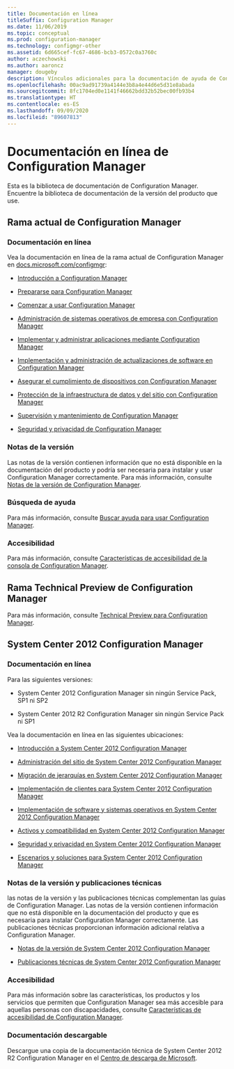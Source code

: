 ```yaml
---
title: Documentación en línea
titleSuffix: Configuration Manager
ms.date: 11/06/2019
ms.topic: conceptual
ms.prod: configuration-manager
ms.technology: configmgr-other
ms.assetid: 6d665cef-fc67-4686-bcb3-0572c0a3760c
author: aczechowski
ms.author: aaroncz
manager: dougeby
description: Vínculos adicionales para la documentación de ayuda de Configuration Manager
ms.openlocfilehash: 00ac9ad91739a4144e3b8a4e44d6e5d31e8abada
ms.sourcegitcommit: 8fc1704ed0e1141f46662bdd32b52bec00fb93b4
ms.translationtype: HT
ms.contentlocale: es-ES
ms.lasthandoff: 09/09/2020
ms.locfileid: "89607813"
---
```

# <a name="online-documentation-for-configuration-manager"></a>Documentación en línea de Configuration Manager

<!-- this article is a placeholder for the historical CHM file, or F1 help, as all the versions used the same FWLINK to get to help. Due to that, this file is used to help redirect the reader to the product they want help with -->

Esta es la biblioteca de documentación de Configuration Manager. Encuentre la biblioteca de documentación de la versión del producto que use.

## <a name="configuration-manager-current-branch"></a>Rama actual de Configuration Manager

### <a name="online-documentation"></a>Documentación en línea

Vea la documentación en línea de la rama actual de Configuration Manager en [docs.microsoft.com/configmgr](/configmgr):  

- [Introducción a Configuration Manager](../understand/introduction.md)  

- [Prepararse para Configuration Manager](../plan-design/get-ready.md)  

- [Comenzar a usar Configuration Manager](../servers/deploy/start-using.md)  

- [Administración de sistemas operativos de empresa con Configuration Manager](../../osd/understand/introduction-to-operating-system-deployment.md)  

- [Implementar y administrar aplicaciones mediante Configuration Manager](../../apps/deploy-use/deploy-applications.md)  

- [Implementación y administración de actualizaciones de software en Configuration Manager](../../sum/understand/software-updates-introduction.md)  

- [Asegurar el cumplimiento de dispositivos con Configuration Manager](../../compliance/understand/ensure-device-compliance.md)  

- [Protección de la infraestructura de datos y del sitio con Configuration Manager](../../protect/understand/protect-data-and-site-infrastructure.md)  

- [Supervisión y mantenimiento de Configuration Manager](../servers/manage/maintenance-tasks.md)  

- [Seguridad y privacidad de Configuration Manager](../plan-design/security/security-and-privacy.md)  

### <a name="release-notes"></a>Notas de la versión

Las notas de la versión contienen información que no está disponible en la documentación del producto y podría ser necesaria para instalar y usar Configuration Manager correctamente. Para más información, consulte [Notas de la versión de Configuration Manager](../servers/deploy/install/release-notes.md).  

### <a name="find-help"></a>Búsqueda de ayuda

Para más información, consulte [Buscar ayuda para usar Configuration Manager](../understand/find-help.md).

### <a name="accessibility"></a>Accesibilidad

Para más información, consulte [Características de accesibilidad de la consola de Configuration Manager](../understand/accessibility-features.md).

## <a name="configuration-manager-technical-preview-branch"></a>Rama Technical Preview de Configuration Manager

Para más información, consulte [Technical Preview para Configuration Manager](../get-started/technical-preview.md).  

## <a name="system-center-2012-configuration-manager"></a>System Center 2012 Configuration Manager

### <a name="online-documentation"></a>Documentación en línea

Para las siguientes versiones:

- System Center 2012 Configuration Manager sin ningún Service Pack, SP1 ni SP2  

- System Center 2012 R2 Configuration Manager sin ningún Service Pack ni SP1  

Vea la documentación en línea en las siguientes ubicaciones:  

- [Introducción a System Center 2012 Configuration Manager](/previous-versions/system-center/system-center-2012-R2/gg682144\(v=technet.10\))  

- [Administración del sitio de System Center 2012 Configuration Manager](/previous-versions/system-center/system-center-2012-R2/gg681983\(v=technet.10\))  

- [Migración de jerarquías en System Center 2012 Configuration Manager](/previous-versions/system-center/system-center-2012-R2/gg682006\(v=technet.10\))  

- [Implementación de clientes para System Center 2012 Configuration Manager](/previous-versions/system-center/system-center-2012-R2/gg699391\(v=technet.10\))  

- [Implementación de software y sistemas operativos en System Center 2012 Configuration Manager](/previous-versions/system-center/system-center-2012-R2/gg699393\(v=technet.10\))  

- [Activos y compatibilidad en System Center 2012 Configuration Manager](/previous-versions/system-center/system-center-2012-R2/gg682029\(v=technet.10\))  

- [Seguridad y privacidad en System Center 2012 Configuration Manager](/previous-versions/system-center/system-center-2012-R2/gg682033\(v=technet.10\))  

- [Escenarios y soluciones para System Center 2012 Configuration Manager](/previous-versions/system-center/system-center-2012-R2/jj884163\(v=technet.10\))  

### <a name="release-notes-and-technical-publications"></a>Notas de la versión y publicaciones técnicas

las notas de la versión y las publicaciones técnicas complementan las guías de Configuration Manager. Las notas de la versión contienen información que no está disponible en la documentación del producto y que es necesaria para instalar Configuration Manager correctamente. Las publicaciones técnicas proporcionan información adicional relativa a Configuration Manager.  

- [Notas de la versión de System Center 2012 Configuration Manager](/previous-versions/system-center/system-center-2012-R2/jj870706\(v=technet.10\))  

- [Publicaciones técnicas de System Center 2012 Configuration Manager](/previous-versions/system-center/system-center-2012-R2/hh531521\(v=technet.10\))  

### <a name="accessibility"></a>Accesibilidad

Para más información sobre las características, los productos y los servicios que permiten que Configuration Manager sea más accesible para aquellas personas con discapacidades, consulte [Características de accesibilidad de Configuration Manager](/previous-versions/system-center/system-center-2012-R2/jj553406\(v=technet.10\)).

### <a name="downloadable-documentation"></a>Documentación descargable

Descargue una copia de la documentación técnica de System Center 2012 R2 Configuration Manager en el [Centro de descarga de Microsoft](https://www.microsoft.com/download/details.aspx?id=29256).